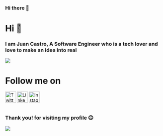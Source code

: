 ### Hi there 👋

<!--
**jfcastro92/jfcastro92** is a ✨ _special_ ✨ repository because its `README.md` (this file) appears on your GitHub profile.

Here are some ideas to get you started:

- 🔭 I’m currently working on ...
- 🌱 I’m currently learning ...
- 👯 I’m looking to collaborate on ...
- 🤔 I’m looking for help with ...
- 💬 Ask me about ...
- 📫 How to reach me: ...
- 😄 Pronouns: ...
- ⚡ Fun fact: ...
-->

# Hi 👋
### I am Juan Castro, A Software Engineer who is a tech lover and love to make an idea into real


![](https://github-readme-stats.vercel.app/api?username=jfcastro92&show_icons=true&line_height=30)


# Follow me on
<a href="https://twitter.com/">
  <img align="left" alt="Twitter" width="35px" src="https://i.pinimg.com/originals/ec/41/47/ec41475eafca0883460602acf1b59e82.png" />
</a>

<a href="https://www.linkedin.com/in/juan-castro-77634b86/">
  <img align="left" alt="Linkedin" width="35px" src="https://cdn4.iconfinder.com/data/icons/social-messaging-ui-color-shapes-2-free/128/social-linkedin-circle-512.png" />
</a>

<a href="https://www.instagram.com/jfcastro92/">
  <img align="left" alt="Instagram" width="35px" src="https://www.transparentpng.com/thumb/instagram-logo-icon/JTKuuM-instagram-logo-icon-free-transparent.png" />
</a>

<br>

<br>

<br>


### Thank you! for visiting my profile :blush:
 <a href="https://github.com/jfcastro92/github-profile-views-counter">
    <img src="https://komarev.com/ghpvc/?username=jfcastro92">
</a>
